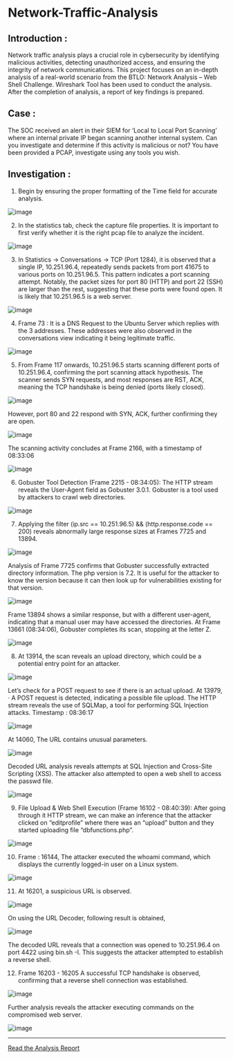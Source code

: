 # Network-Traffic-Analysis

## Introduction : 
Network traffic analysis plays a crucial role in cybersecurity by identifying malicious activities, detecting unauthorized access, and ensuring the integrity of network communications. This project focuses on an in-depth analysis of a real-world scenario from the BTLO: Network Analysis – Web Shell Challenge. Wireshark Tool has been used to conduct the analysis. After the completion of analysis, a report of key findings is prepared. 

## Case : 
The SOC received an alert in their SIEM for ‘Local to Local Port Scanning’ where an internal private IP began scanning another internal system. Can you investigate and determine if this activity is malicious or not? You have been provided a PCAP, investigate using any tools you wish.

## Investigation : 

1. Begin by ensuring the proper formatting of the Time field for accurate analysis.

![image](https://github.com/user-attachments/assets/52dcfe04-6f79-49bc-bd17-35a7a19263e0)


2. In the statistics tab, check the capture file properties. It is important to first verify whether it is the right pcap file to analyze the incident. 

![image](https://github.com/user-attachments/assets/bb0cadc2-bc88-4457-86ba-b9052a877f7d)


3. In Statistics → Conversations → TCP (Port 1284), it is observed that a single IP, 10.251.96.4, repeatedly sends packets from port 41675 to various ports on 10.251.96.5.
This pattern indicates a port scanning attempt.
Notably, the packet sizes for port 80 (HTTP) and port 22 (SSH) are larger than the rest, suggesting that these ports were found open.
It is likely that 10.251.96.5 is a web server.

![image](https://github.com/user-attachments/assets/e630342a-1673-4404-a129-071bbfdf51bb)


4. Frame 73 : It is a DNS Request to the Ubuntu Server  which replies with the 3 addresses. These addresses were also observed in the conversations view indicating it being legitimate traffic. 

![image](https://github.com/user-attachments/assets/d66ceb7b-9c34-4943-bcb9-f9b15a17b6ee)


5. From Frame 117 onwards, 10.251.96.5 starts scanning different ports of 10.251.96.4, confirming the port scanning attack hypothesis.
The scanner sends SYN requests, and most responses are RST, ACK, meaning the TCP handshake is being denied (ports likely closed).

![image](https://github.com/user-attachments/assets/b28c3822-8256-4498-80a1-8a93b9d310f3)

However, port 80 and 22 respond with SYN, ACK, further confirming they are open.

![image](https://github.com/user-attachments/assets/180c3211-2b47-4e48-8c82-0603850626d3)

The scanning activity concludes at Frame 2166, with a timestamp of 08:33:06

![image](https://github.com/user-attachments/assets/cdaf265c-d5de-4950-987a-605da281934c)


6. Gobuster Tool Detection (Frame 2215 - 08:34:05):
The HTTP stream reveals the User-Agent field as Gobuster 3.0.1.
Gobuster is a tool used by attackers to crawl web directories.

![image](https://github.com/user-attachments/assets/89a483bf-13d1-4ad1-ad68-01846a21e88c)


7. Applying the filter (ip.src == 10.251.96.5) && (http.response.code == 200) reveals abnormally large response sizes at Frames 7725 and 13894.

![image](https://github.com/user-attachments/assets/86b01f8e-6fca-4e9b-9da6-06016e983211)

Analysis of Frame 7725 confirms that Gobuster successfully extracted directory information. The php version is 7.2. It is useful for the attacker to know the version because it can then look up for vulnerabilities existing for that version. 

![image](https://github.com/user-attachments/assets/54d9c990-f029-4087-9c36-d956ce310a9a)

Frame 13894 shows a similar response, but with a different user-agent, indicating that a manual user may have accessed the directories.
At Frame 13661 (08:34:06), Gobuster completes its scan, stopping at the letter Z.

![image](https://github.com/user-attachments/assets/1dd31ba9-5a15-4009-ae25-ddc65f7f73f4)


8. At 13914, the scan reveals an upload directory, which could be a potential entry point for an attacker.

![image](https://github.com/user-attachments/assets/a66f5d22-7076-42cf-b0cf-a0977b488da0)

Let’s check for a POST request to see if there is an actual upload. At 13979, ·  A POST request is detected, indicating a possible file upload. The HTTP stream reveals the use of SQLMap, a tool for performing SQL Injection attacks. Timestamp : 08:36:17

![image](https://github.com/user-attachments/assets/1eb972a2-0b71-4638-a685-908cee5d001f)

At 14060, The URL contains unusual parameters.

![image](https://github.com/user-attachments/assets/e52ba9f2-7fcc-42e4-a299-f254a86049eb)

Decoded URL analysis reveals attempts at SQL Injection and Cross-Site Scripting (XSS). The attacker also attempted to open a web shell to access the passwd file.

![image](https://github.com/user-attachments/assets/5736556b-6f7c-4468-a4dc-b1d72b61e6c2)


9. File Upload & Web Shell Execution (Frame 16102 - 08:40:39): 
After going through it HTTP stream, we can make an inference that the attacker clicked on “editprofile” where there was an “upload” button and they started uploading file “dbfunctions.php”. 

![image](https://github.com/user-attachments/assets/bf28815b-478c-4565-bc8b-7f24b1d9a21f)


10. Frame : 16144, The attacker executed the whoami command, which displays the currently logged-in user on a Linux system.

![image](https://github.com/user-attachments/assets/51dfc6ff-dddb-4e28-a8c0-916e4cddee9f)


11. At 16201, a suspicious URL is observed. 

![image](https://github.com/user-attachments/assets/9a5309ae-3497-4ba5-8773-9385fee3c7e8)

On using the URL Decoder, following result is obtained, 

![image](https://github.com/user-attachments/assets/caae6613-1e87-4b99-b536-815f56099f6e)

The decoded URL reveals that a connection was opened to 10.251.96.4 on port 4422 using bin.sh -I. This suggests the attacker attempted to establish a reverse shell.


12. Frame 16203 - 16205
A successful TCP handshake is observed, confirming that a reverse shell connection was established.

![image](https://github.com/user-attachments/assets/3d7a47e3-87df-4697-8793-e56a1a152789)

Further analysis reveals the attacker executing commands on the compromised web server.

![image](https://github.com/user-attachments/assets/6f5603ea-c5fa-4e56-9f93-a263486eabac)

---

[Read the Analysis Report](Network%20Traffic%20Analysis%20Report.md)

